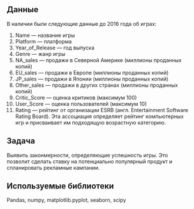 ## Данные
В наличии были следующие данные до 2016 года об играх:
1. Name — название игры
2. Platform — платформа
3. Year_of_Release — год выпуска
4. Genre — жанр игры
5. NA_sales — продажи в Северной Америке (миллионы проданных копий)
6. EU_sales — продажи в Европе (миллионы проданных копий)
7. JP_sales — продажи в Японии (миллионы проданных копий)
8. Other_sales — продажи в других странах (миллионы проданных копий)
9. Critic_Score — оценка критиков (максимум 100)
10. User_Score — оценка пользователей (максимум 10)
11. Rating — рейтинг от организации ESRB (англ. Entertainment Software Rating Board). Эта ассоциация определяет рейтинг компьютерных игр и присваивает им подходящую возрастную категорию.
## Задача
Выявить законмерности, определяющие успешность игры. Это позволит сделать ставку на потенциально популярный продукт и спланировать рекламные кампании.
## Используемые библиотеки
Pandas, numpy, matplotlib.pyplot, seaborn, scipy 
